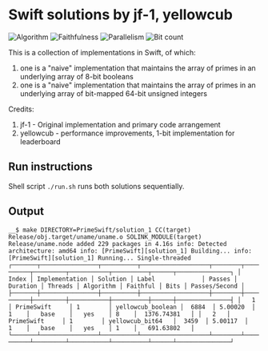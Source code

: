 # Swift solutions by jf-1, yellowcub

![Algorithm](https://img.shields.io/badge/Algorithm-base-green)
![Faithfulness](https://img.shields.io/badge/Faithful-yes-green)
![Parallelism](https://img.shields.io/badge/Parallel-no-green)
![Bit count](https://img.shields.io/badge/Bits-1-green)

This is a collection of implementations in Swift, of which:
1. one is a "naive" implementation that maintains the array of primes in an underlying array of 8-bit booleans
2. one is a "naive" implementation that maintains the array of primes in an underlying array of bit-mapped 64-bit unsigned integers

Credits:
1. jf-1 - Original implementation and primary code arrangement
2. yellowcub - performance improvements, 1-bit implementation for leaderboard

## Run instructions

Shell script `./run.sh` runs both solutions sequentially.

## Output

`__$ make DIRECTORY=PrimeSwift/solution_1
  CC(target) Release/obj.target/uname/uname.o
  SOLINK_MODULE(target) Release/uname.node
added 229 packages in 4.16s
info: Detected architecture: amd64
info: [PrimeSwift][solution_1] Building...
info: [PrimeSwift][solution_1] Running...
                                                           Single-threaded                                                           
┌───────┬────────────────┬──────────┬───────────────────┬────────┬──────────┬─────────┬───────────┬──────────┬──────┬───────────────┐
│ Index │ Implementation │ Solution │ Label             │ Passes │ Duration │ Threads │ Algorithm │ Faithful │ Bits │ Passes/Second │
├───────┼────────────────┼──────────┼───────────────────┼────────┼──────────┼─────────┼───────────┼──────────┼──────┼───────────────┤
│   1   │ PrimeSwift     │ 1        │ yellowcub_boolean │  6884  │ 5.00020  │    1    │   base    │   yes    │ 8    │  1376.74381   │
│   2   │ PrimeSwift     │ 1        │ yellowcub_bit64   │  3459  │ 5.00117  │    1    │   base    │   yes    │ 1    │   691.63802   │
└───────┴────────────────┴──────────┴───────────────────┴────────┴──────────┴─────────┴───────────┴──────────┴──────┴───────────────┘
`
